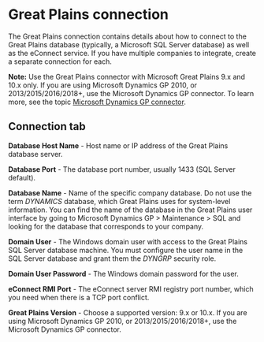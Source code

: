 # Great Plains connection 

<head>
  <meta name="guidename" content="Integration"/>
  <meta name="context" content="GUID-a2757e85-e03f-44af-b9d2-670473194c34"/>
</head>


The Great Plains connection contains details about how to connect to the Great Plains database \(typically, a Microsoft SQL Server database\) as well as the eConnect service. If you have multiple companies to integrate, create a separate connection for each.

**Note:** Use the Great Plains connector with Microsoft Great Plains 9.x and 10.x only. If you are using Microsoft Dynamics GP 2010, or 2013/2015/2016/2018+, use the Microsoft Dynamics GP connector. To learn more, see the topic [Microsoft Dynamics GP connector](r-atm-Microsoft_Dynamics_GP_connector_d3980054-06a1-42fb-adb7-03fc4d63de4b.md).

## Connection tab 



**Database Host Name** - 
 Host name or IP address of the Great Plains database server.

**Database Port** - 
 The database port number, usually 1433 \(SQL Server default\).

**Database Name** - 
 Name of the specific company database. Do not use the term *DYNAMICS* database, which Great Plains uses for system-level information. You can find the name of the database in the Great Plains user interface by going to Microsoft Dynamics GP \> Maintenance \> SQL and looking for the database that corresponds to your company.

**Domain User** - 
 The Windows domain user with access to the Great Plains SQL Server database machine. You must configure the user name in the SQL Server database and grant them the *DYNGRP* security role.

**Domain User Password** - 
  The Windows domain password for the user.

**eConnect RMI Port** - 
 The eConnect server RMI registry port number, which you need when there is a TCP port conflict.

**Great Plains Version** - 
 Choose a supported version: 9.x or 10.x. If you are using Microsoft Dynamics GP 2010, or 2013/2015/2016/2018+, use the Microsoft Dynamics GP connector.